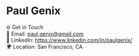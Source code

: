 

# Paul Genix

🌐 Get in Touch  
📧 Email: paul.genix@gmail.com  
🔗 LinkedIn: https://www.linkedin.com/in/paulgenix/  
🌍 Location: San Francisco, CA  
